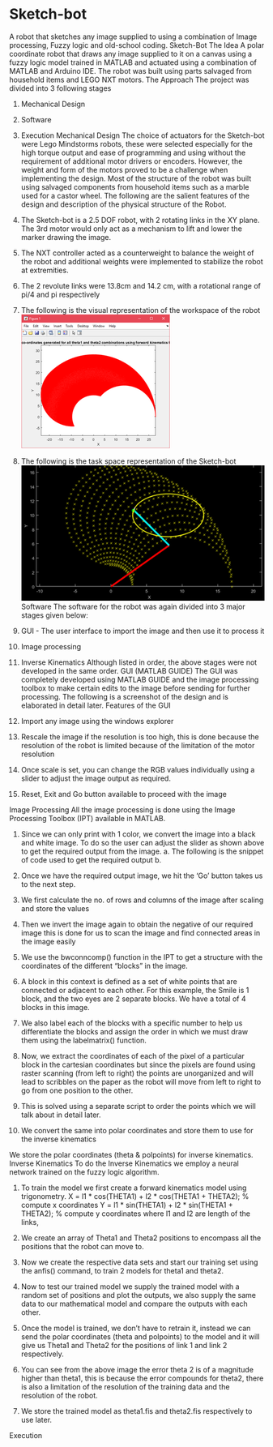 # Sketch-bot
A robot that sketches any image supplied to using a combination of Image processing, Fuzzy logic and old-school coding.
Sketch-Bot
The Idea
A polar coordinate robot that draws any image supplied to it on a canvas using a fuzzy logic model trained in MATLAB and actuated using a combination of MATLAB and Arduino IDE. The robot was built using parts salvaged from household items and LEGO NXT motors.
The Approach
The project was divided into 3 following stages
1.	Mechanical Design
2.	Software 
3.	Execution
Mechanical Design
The choice of actuators for the Sketch-bot were Lego Mindstorms robots, these were selected especially for the high torque output and ease of programming and using without the requirement of additional motor drivers or encoders. However, the weight and form of the motors proved to be a challenge when implementing the design.
Most of the structure of the robot was built using salvaged components from household items such as a marble used for a castor wheel.
The following are the salient features of the design and description of the physical structure of the Robot.
1.	The Sketch-bot is a 2.5 DOF robot, with 2 rotating links in the XY plane. The 3rd motor would only act as a mechanism to lift and lower the marker drawing the image.
2.	The NXT controller acted as a counterweight to balance the weight of the robot and additional weights were implemented to stabilize the robot at extremities.
3.	The 2 revolute links were 13.8cm and 14.2 cm, with a rotational range of pi/4 and pi respectively
4.	The following is the visual representation of the workspace of the robot
 ![Picture1](https://github.com/mustafab0/Sketch-bot/blob/master/Images/Picture1.png?raw=true)

5.	The following is the task space representation of the Sketch-bot
 ![Picture2](https://github.com/mustafab0/Sketch-bot/blob/master/Images/Picture2.png?raw=true)
Software 
The software for the robot was again divided into 3 major stages given below:
1.	GUI - The user interface to import the image and then use it to process it
2.	Image processing
3.	Inverse Kinematics
Although listed in order, the above stages were not developed in the same order.
GUI (MATLAB GUIDE)
The GUI was completely developed using MATLAB GUIDE and the image processing toolbox to make certain edits to the image before sending for further processing.
The following is a screenshot of the design and is elaborated in detail later.
Features of the GUI
1.	Import any image using the windows explorer
2.	Rescale the image if the resolution is too high, this is done because the resolution of the robot is limited because of the limitation of the motor resolution
3.	Once scale is set, you can change the RGB values individually using a slider to adjust the image output as required.
4.	Reset, Exit and Go button available to proceed with the image
 
Image Processing
All the image processing is done using the Image Processing Toolbox (IPT) available in MATLAB.
1.	Since we can only print with 1 color, we convert the image into a black and white image. To do so the user can adjust the slider as shown above to get the required output from the image.
a.	The following is the snippet of code used to get the required output
b.	 
2.	Once we have the required output image, we hit the ‘Go’ button takes us to the next step.
 
3.	We first calculate the no. of rows and columns of the image after scaling and store the values
4.	Then we invert the image again to obtain the negative of our required image this is done for us to scan the image and find connected areas in the image easily
 
5.	We use the bwconncomp() function in the IPT to get a structure with the coordinates of the different “blocks” in the image. 
6.	A block in this context is defined as a set of white points that are connected or adjacent to each other. For this example, the Smile is 1 block, and the two eyes are 2 separate blocks. We have a total of 4 blocks in this image.
7.	We also label each of the blocks with a  specific number to help us differentiate the blocks and assign the order in which we must draw them using the labelmatrix() function.
8.	Now, we extract the coordinates of each of the pixel of a particular block in the cartesian coordinates but since the pixels are found using raster scanning (from left to right) the points are unorganized and will lead to scribbles on the paper as the robot will move from left to right to go from one position to the other.
9.	This is solved using a separate script to order the points which we will talk about in detail later.
 
10.	We convert the same into polar coordinates and store them to use for the inverse kinematics
 
We store the polar coordinates (theta & polpoints) for  inverse kinematics.
Inverse Kinematics
To do the Inverse Kinematics we employ a neural network trained on the fuzzy logic algorithm.
1.	To train the model we first create a forward kinematics model using trigonometry.
X = l1 * cos(THETA1) + l2 * cos(THETA1 + THETA2); % compute x coordinates
Y = l1 * sin(THETA1) + l2 * sin(THETA1 + THETA2); % compute y coordinates
where l1 and l2 are length of the links,
2.	We create an array of Theta1 and Theta2 positions to encompass all the positions that the robot can move to.
3.	Now we create the respective data sets and start our training set using the anfis() command, to train 2 models for theta1 and theta2.
 
4.	Now to test our trained model we supply the trained model with a random set of positions and plot the outputs, we also supply the same data to our mathematical model and compare the outputs with each other.
5.	Once the model is trained, we don’t have to retrain it, instead we can send the polar coordinates (theta and polpoints) to the model and it will give us Theta1 and Theta2 for the positions of link 1 and link 2 respectively.
 
6.	You can see from the above image the error theta 2 is of a magnitude higher than theta1, this is because the error compounds for theta2, there is also a limitation of the resolution of the training data and the resolution of the robot.
7.	We store the trained model as theta1.fis and theta2.fis respectively to use later.


Execution
